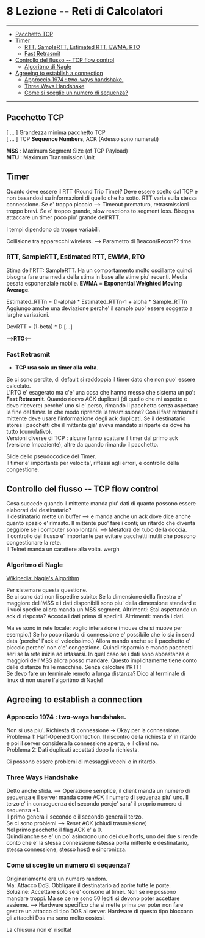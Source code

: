 # 8 Lezione -- Reti di Calcolatori 

---

<!-- TOC -->
- [Pacchetto TCP](#pacchetto-tcp)
- [Timer](#timer)
    - [RTT, SampleRTT, Estimated RTT, EWMA, RTO](#rtt-samplertt-estimated-rtt-ewma-rto)
    - [Fast Retrasmit](#fast-retrasmit)
- [Controllo del flusso -- TCP flow control](#controllo-del-flusso----tcp-flow-control)
    - [Algoritmo di Nagle](#algoritmo-di-nagle)
- [Agreeing to establish a connection](#agreeing-to-establish-a-connection)
    - [Approccio 1974 : two-ways handshake.](#approccio-1974--two-ways-handshake)
    - [Three Ways Handshake](#three-ways-handshake)
    - [Come si sceglie un numero di sequenza?](#come-si-sceglie-un-numero-di-sequenza)
<!-- /TOC -->

---

## Pacchetto TCP 

[ ... ] Grandezza minima pacchetto TCP  
[ ... ] TCP **Sequence Numbers**, ACK (Adesso sono numerati)  
  
**MSS** : Maximum Segment Size (of TCP Payload)   
**MTU** : Maximum Transmission Unit  
  
## Timer 

Quanto deve essere il RTT (Round Trip Time)? Deve essere scelto dal TCP e non basandosi su informazioni di quello che ha sotto. RTT varia sulla stessa connessione.  Se e' troppo piccolo --> Timeout prematuro, retrasmissioni troppo brevi. Se e' troppo grande, slow reactions to segment loss. Bisogna attaccare un timer poco piu' grande dell'RTT.  
  
I tempi dipendono da troppe variabili.  
  
Collisione tra apparecchi wireless. --> Parametro di Beacon/Recon?? time. 

### RTT, SampleRTT, Estimated RTT, EWMA, RTO

Stima dell'RTT: SampleRTT. Ha un comportamento molto oscillante quindi bisogna fare una media della stima in base alle stime piu' recenti. Media pesata esponenziale mobile. **EWMA** = **Exponential Weighted Moving Average**.  
  
Estimated_RTTn = (1-alpha) * Estimated_RTTn-1 + alpha * Sample_RTTn 
Aggiungo amche una deviazione perche' il sample puo' essere soggetto a larghe variazioni.  

DevRTT = (1-beta) * D [...]

-->**RTO**<--

### Fast Retrasmit

* **TCP usa solo un timer alla volta**. 

Se ci sono perdite, di default si raddoppia il timer dato che non puo' essere calcolato.  
L'RTO e' esagerato ma c'e' una cosa che hanno messo che sistema un po':  
**Fast Retrasmit**. Quando ricevo ACK duplicati (di quello che mi aspetto e devo ricevere) perche' uno si e' perso, rimando il pacchetto senza aspettare la fine del timer. In che modo riprende la trasmissione? Con il fast retrasmit il mittente deve usare l'informazione degli ack duplicati. Se il destinatario stores i pacchetti che il mittente gia' aveva mandato si riparte da dove ha tutto (cumulativo).  
Versioni diverse di TCP : alcune fanno scattare il timer dal primo ack (versione Impaziente), altre da quando rimando il pacchetto.  

Slide dello pseudocodice del Timer.  
Il timer e' importante per velocita', riflessi agli errori, e controllo della congestione.  

## Controllo del flusso -- TCP flow control

Cosa succede quando il mittente manda piu' dati di quanto possono essere elaborati dal destinatario?  
Il destinatario mette un buffer --> e manda anche un ack dove dice anche quanto spazio e' rimasto. Il mittente puo' fare i conti; un ritardo che diventa peggiore se i computer sono lontani. --> Metafora del tubo della doccia.  
Il controllo del flusso e' importante per evitare pacchetti inutili che possono congestionare la rete.  
Il Telnet manda un carattere alla volta. wergh  

### Algoritmo di Nagle  

[Wikipedia: Nagle's Algorithm](https://en.wikipedia.org/wiki/Nagle%27s_algorithm)

Per sistemare questa questione.  
Se ci sono dati non li spedire subito: Se la dimensione della finestra e' maggiore dell'MSS e i dati disponibili sono piu' della dimensione standard e li vuoi spedire allora manda un MSS segment.
Altrimenti: Stai aspettando un ack di risposta? Accoda i dati prima di spedirli. 
Altrimenti: manda i dati.  
  
Ma se sono in rete locale: voglio interazione (mouse che si muove per esempio.) Se ho poco ritardo di connessione e' possibile che io sia in send data (perche' l'ack e' velocissimo.) Allora mando anche se il pacchetto e' piccolo perche' non c'e' congestione. Quindi risparmio e mando pacchetti seri se la rete inizia ad intasarsi. In quel caso se i dati sono abbastanza e maggiori dell'MSS allora posso mandare.  Questo implicitamente tiene conto delle distanze fra le macchine. Senza calcolare l'RTT!   
Se devo fare un terminale remoto a lunga distanza? Dico al terminale di linux di non usare l'algoritmo di Nagle!  

## Agreeing to establish a connection  

### Approccio 1974 : two-ways handshake. 
Non si usa piu'.  Richiesta di connessione -> Okay per la connessione.  
Problema 1: Half-Opened Connection. Il riscontro della richiesta e' in ritardo e poi il server considera la connessione aperta, e il client no.  
Problema 2: Dati duplicati accettati dopo la richiesta.  

Ci possono essere problemi di messaggi vecchi o in ritardo.  

### Three Ways Handshake
Detto anche sfida.  --> Operazione semplice, il client manda un numero di sequenza e il server manda come ACK il numero di sequenza piu' uno. Il terzo e' in conseguenza del secondo percje' sara' il proprio numero di sequenza +1.  
Il primo genera il secondo e il secondo genera il terzo.  
Se ci sono problemi --> Reset ACK (chiudi trasmissione)  
Nel primo pacchetto il flag ACK e' a 0.  
Quindi anche se e' un po' asincrono uno dei due hosts, uno dei due si rende conto che e' la stessa connessione (stessa porta mittente e destinatario, stessa connessione, stesso host) e sincronizza.

### Come si sceglie un numero di sequenza? 
Originariamente era un numero random.  
Ma: Attacco DoS. Obbligare il destinatario ad aprire tutte le porte.  
Soluzine: Accettare solo se e' consono al timer. Non se ne possono mandare troppi. Ma se ce ne sono 50 leciti si devono poter accettare assieme.  --> Hardware specifico che si mette prima per poter non fare gestire un attacco di tipo DOS al server. Hardware di questo tipo bloccano gli attacchi Dos ma sono molto costosi.  
  
La chiusura non e' risolta!  
  
